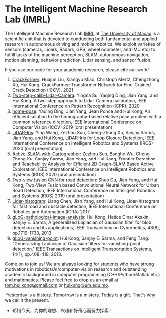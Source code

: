 # The Intelligent Machine Research Lab (IMRL)

The Intelligent Machine Research Lab [IMRL](https://sites.google.com/view/huikonglab/home)
 at [The University of Macau](https://www.um.edu.mo) is a scientific unit that is devoted to conducting both fundamental and applied research in autonomous driving and mobile robotics. We exploit varieties of sensors (cameras, Lidars, Radars, GPS, wheel odometer, and IMU etc) to fulfill tasks of the machine perception, SLAM, autonomous navigation, motion planning, behavior prediction, Lidar sensing, and sensor fusion. 

If you use our code for your academic research, please cite our work! 

1. [CrackFormer](https://github.com/LouisNUST/CrackFormer): Huajun Liu, Xiangyu Miao, Christoph Mertz, Chengzhong Xu, Hui Kong, CrackFormer: Transformer Network for Fine-Grained Crack Detection (ICCV), 2021
2. [Two-step-calib-Lidar-Camera](https://github.com/IMRL/Calib-Lidar-Camera-icpr20): Yingna Su, Yaqing Ding, Jian Yang, and Hui Kong, A two-step approach to Lidar-Camera calibration, IEEE International Conference on Pattern Recognition (ICPR), 2020
3. [home-pose](https://github.com/IMRL/homo-pose): Yaqing Ding, Jian Yang, Jean Ponce and Hui Kong, An efficient solution to the homography-based relative pose problem with a common reference direction, IEEE International Conference on Computer Vision (ICCV) 2019 (oral presentation)
4. [LiDAR-Iris](https://github.com/IMRL/LiDAR-Iris): Ying Wang, Zezhou Sun, Cheng-Zhong Xu, Sanjay Sarma, Jian Yang, and Hui Kong, LiDAR-Iris for Loop Closure Detection, IEEE International Conference on Intelligent Robotics and Systems (IROS) 2020 (oral presentation)
5. [Active-SLAM-with-Cartographer](https://github.com/IMRL/Active-SLAM-with-Cartographer): Zezhou Sun, Banghe Wu, Cheng-Zhong Xu, Sanjay Sarma, Jian Yang, and Hui Kong, Frontier Detection and Reachability Analysis for Efficient 2D Graph-SLAM Based Active Exploration, IEEE International Conference on Intelligent Robotics and Systems (IROS) 2020 (oral presentation)
6. [Two-view fusion CNN for road detection](https://github.com/IMRL/T-V-fusionCNN): Shuo Gu, Jian Yang, and Hui Kong, Two-View Fusion based Convolutional Neural Network for Urban Road Detection, IEEE International Conference on Intelligent Robotics and Systems (IROS) 2019 (oral presentation)
7. [Lidar-histogram](https://github.com/IMRL/lidar-hist): Liang Chen, Jian Yang, and Hui Kong, Lidar-histogram for fast road and obstacle detection, IEEE International Conference on Robotics and Automation (ICRA) 2017.
8. [gLoG-pathological-image-analysis](https://github.com/IMRL/gLoG-pathological-image): Hui Kong, Hatice Cinar Akakin, Sanjay E. Sarma, A generalized Laplacian of Gaussian filter for blob detection and its applications, IEEE Transactions on Cybernetics, 43(6), pp.1719-1733, 2013
9. [gLoG-vanishing-point](https://github.com/IMRL/gLoG-vanishing-point): Hui Kong, Sanjay E. Sarma, and Feng Tang. "Generalizing Laplacian of Gaussian filters for vanishing-point detection." IEEE Transactions on Intelligent Transportation Systems, 14(1), pp.408-418, 2013.

Come on to join us! We are always looking for students who have strong motivations in robotics/AI/computer-vision research and outstanding academic background in computer programming (C++/Python/Matlab etc.) and mathmatics. Please feel free to drop us an email at tom.hui.kong@gmail.com or huikong@um.edu.mo. 

-Yesterday is a history. Tomorrow is a mistery. Today is a gift. That's why we call it the present. 
- 珍惜今天，为你的理想、兴趣和好奇心而努力探索！
